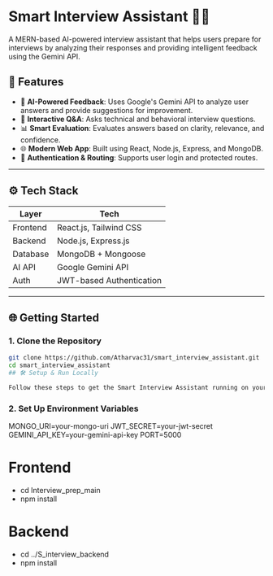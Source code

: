 
# Smart Interview Assistant 🎤💡

A MERN-based AI-powered interview assistant that helps users prepare for interviews by analyzing their responses and providing intelligent feedback using the Gemini API.

## 🚀 Features

- 🧠 **AI-Powered Feedback**: Uses Google's Gemini API to analyze user answers and provide suggestions for improvement.
- 💬 **Interactive Q&A**: Asks technical and behavioral interview questions.
- 📊 **Smart Evaluation**: Evaluates answers based on clarity, relevance, and confidence.
- 🌐 **Modern Web App**: Built using React, Node.js, Express, and MongoDB.
- 🔐 **Authentication & Routing**: Supports user login and protected routes.

---

## ⚙️ Tech Stack

| Layer     | Tech                     |
|-----------|--------------------------|
| Frontend  | React.js, Tailwind CSS   |
| Backend   | Node.js, Express.js      |
| Database  | MongoDB + Mongoose       |
| AI API    | Google Gemini API        |
| Auth      | JWT-based Authentication |

---

## 🌐 Getting Started

### 1. Clone the Repository

```bash
git clone https://github.com/Atharvac31/smart_interview_assistant.git
cd smart_interview_assistant
## 🛠️ Setup & Run Locally

Follow these steps to get the Smart Interview Assistant running on your local machine:
```
### 2. Set Up Environment Variables
MONGO_URI=your-mongo-uri
JWT_SECRET=your-jwt-secret
GEMINI_API_KEY=your-gemini-api-key
PORT=5000

# Frontend
- cd Interview_prep_main
- npm install

# Backend
- cd ../S_interview_backend
- npm install



